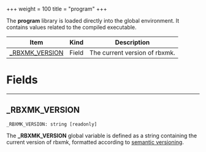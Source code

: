+++
weight = 100
title = "program"
+++

The **program** library is loaded directly into the global environment. It
contains values related to the compiled executable.

| Item | Kind | Description |
| --- | --- | --- |
| [\_RBXMK\_VERSION](#_rbxmk_version) | Field | The current version of rbxmk. |

# Fields

----

## \_RBXMK\_VERSION

 `_RBXMK_VERSION: string [readonly]`

The **\_RBXMK\_VERSION** global variable is defined as a string containing
the current version of rbxmk, formatted according to [semantic versioning](https://semver.org/).